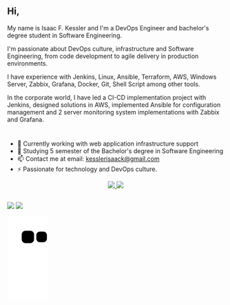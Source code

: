 ## Hi,

My name is Isaac F. Kessler and I'm a DevOps Engineer and bachelor's degree student in Software Engineering.

I'm passionate about DevOps culture, infrastructure and Software Engineering, from code development to agile delivery in production environments.

I have experience with Jenkins, Linux, Ansible, Terraform, AWS, Windows Server, Zabbix, Grafana, Docker, Git, Shell Script among other tools.

In the corporate world, I have led a CI-CD implementation project with Jenkins, designed solutions in AWS, implemented Ansible for configuration management and 2 server monitoring system implementations with Zabbix and Grafana.
#

- 🔭 Currently working with web application infrastructure support
- 🌱 Studying 5 semester of the Bachelor's degree in Software Engineering
- 📫 Contact me at email: kesslerisaack@gmail.com
- ⚡ Passionate for technology and DevOps culture.

<div align="center">
  <a href="https://github.com/isaacfkessler">
  <img height="180em" src="https://github-readme-stats.vercel.app/api?username=isaacfkessler&show_icons=true&theme=dracula&include_all_commits=true&count_private=true"/>
  <img height="180em" src="https://github-readme-stats.vercel.app/api/top-langs/?username=isaacfkessler&layout=compact&langs_count=7&theme=dracula"/>
</div>

    
  ##
 
<div> 
  <a href = "mailto:kesslerisaack@gmail.com"><img src="https://img.shields.io/badge/-Gmail-%23333?style=for-the-badge&logo=gmail&logoColor=white" target="_blank"></a>
  <a href="https://www.linkedin.com/in/isaac-fortes-kessler-3a2776218/" target="_blank"><img src="https://img.shields.io/badge/-LinkedIn-%230077B5?style=for-the-badge&logo=linkedin&logoColor=white" target="_blank"></a> 
 
  ![Snake animation](https://github.com/isaacfkessler/isaacfkessler/blob/output/github-contribution-grid-snake.svg)
 
</div>
